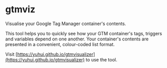 # gtmviz
Visualise your Google Tag Manager container's contents.

This tool helps you to quickly see how your GTM container's tags, triggers and variables depend on one another. Your container's contents are presented in a convenient, colour-coded list format.

Visit [https://yuhui.github.io/gtmvisualizer](https://yuhui.github.io/gtmvisualizer) to use the tool.
